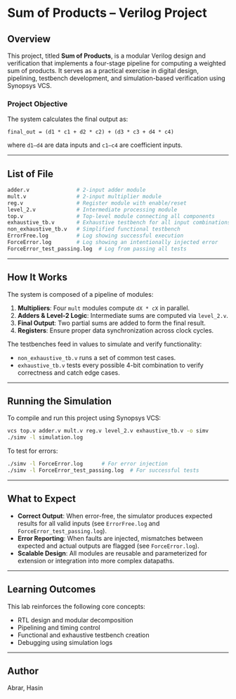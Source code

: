 # Sum of Products – Verilog Project

## Overview

This project, titled **Sum of Products**, is a modular Verilog design and verification that implements a four-stage pipeline for computing a weighted sum of products. It serves as a practical exercise in digital design, pipelining, testbench development, and simulation-based verification using Synopsys VCS.

### Project Objective

The system calculates the final output as:

```
final_out = (d1 * c1 + d2 * c2) + (d3 * c3 + d4 * c4)
```

where `d1–d4` are data inputs and `c1–c4` are coefficient inputs.

---

## List of File 

```bash
adder.v               # 2-input adder module
mult.v                # 2-input multiplier module
reg.v                 # Register module with enable/reset
level_2.v             # Intermediate processing module
top.v                 # Top-level module connecting all components
exhaustive_tb.v       # Exhaustive testbench for all input combinations
non_exhaustive_tb.v   # Simplified functional testbench
ErrorFree.log         # Log showing successful execution
ForceError.log        # Log showing an intentionally injected error
ForceError_test_passing.log  # Log from passing all tests
```

---

## How It Works

The system is composed of a pipeline of modules:

1. **Multipliers**: Four `mult` modules compute `dX * cX` in parallel.
2. **Adders & Level-2 Logic**: Intermediate sums are computed via `level_2.v`.
3. **Final Output**: Two partial sums are added to form the final result.
4. **Registers**: Ensure proper data synchronization across clock cycles.

The testbenches feed in values to simulate and verify functionality:
- `non_exhaustive_tb.v` runs a set of common test cases.
- `exhaustive_tb.v` tests every possible 4-bit combination to verify correctness and catch edge cases.

---

## Running the Simulation

To compile and run this project using Synopsys VCS:

```bash
vcs top.v adder.v mult.v reg.v level_2.v exhaustive_tb.v -o simv
./simv -l simulation.log
```

To test for errors:

```bash
./simv -l ForceError.log      # For error injection
./simv -l ForceError_test_passing.log  # For successful tests
```

---

## What to Expect

- **Correct Output**: When error-free, the simulator produces expected results for all valid inputs (see `ErrorFree.log` and `ForceError_test_passing.log`).
- **Error Reporting**: When faults are injected, mismatches between expected and actual outputs are flagged (see `ForceError.log`).
- **Scalable Design**: All modules are reusable and parameterized for extension or integration into more complex datapaths.

---

## Learning Outcomes

This lab reinforces the following core concepts:
- RTL design and modular decomposition
- Pipelining and timing control
- Functional and exhaustive testbench creation
- Debugging using simulation logs

---

## Author

Abrar, Hasin
